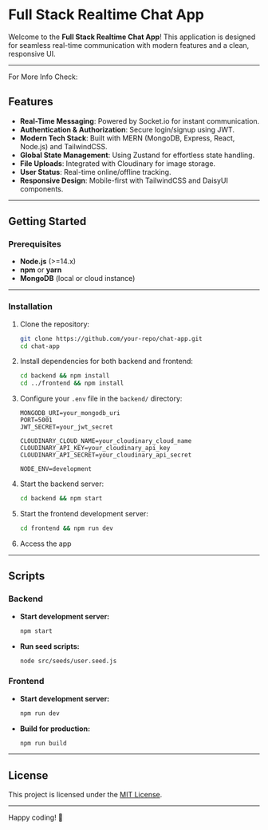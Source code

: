 # Full Stack Realtime Chat App

Welcome to the **Full Stack Realtime Chat App**! This application is designed for seamless real-time communication with modern features and a clean, responsive UI.

---
For More Info Check:
 [](readme/FolderStructure.md)
 [](readme/SecquenceDiagram.md)
 [](readme/DatabaseDesign.md)
 [](readme/ScreenShots.md)


## Features

- **Real-Time Messaging**: Powered by Socket.io for instant communication.
- **Authentication & Authorization**: Secure login/signup using JWT.
- **Modern Tech Stack**: Built with MERN (MongoDB, Express, React, Node.js) and TailwindCSS.
- **Global State Management**: Using Zustand for effortless state handling.
- **File Uploads**: Integrated with Cloudinary for image storage.
- **User Status**: Real-time online/offline tracking.
- **Responsive Design**: Mobile-first with TailwindCSS and DaisyUI components.

---

## Getting Started

### Prerequisites

- **Node.js** (>=14.x)
- **npm** or **yarn**
- **MongoDB** (local or cloud instance)

---

### Installation

1. Clone the repository:
   ```bash
   git clone https://github.com/your-repo/chat-app.git
   cd chat-app
   ```

2. Install dependencies for both backend and frontend:
   ```bash
   cd backend && npm install
   cd ../frontend && npm install
   ```

3. Configure your `.env` file in the `backend/` directory:
   ```env
   MONGODB_URI=your_mongodb_uri
   PORT=5001
   JWT_SECRET=your_jwt_secret

   CLOUDINARY_CLOUD_NAME=your_cloudinary_cloud_name
   CLOUDINARY_API_KEY=your_cloudinary_api_key
   CLOUDINARY_API_SECRET=your_cloudinary_api_secret

   NODE_ENV=development
   ```

4. Start the backend server:
   ```bash
   cd backend && npm start
   ```

5. Start the frontend development server:
   ```bash
   cd frontend && npm run dev
   ```

6. Access the app 

---


## Scripts

### Backend
- **Start development server:**
  ```bash
  npm start
  ```
- **Run seed scripts:**
  ```bash
  node src/seeds/user.seed.js
  ```

### Frontend
- **Start development server:**
  ```bash
  npm run dev
  ```
- **Build for production:**
  ```bash
  npm run build
  ```

---

## License

This project is licensed under the [MIT License](./LICENSE).

---

Happy coding! 🚀

